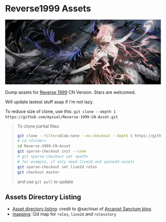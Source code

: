 # **Reverse1999 Assets**
![Header image](singlebg/storybg/story_atcg/2_8/2_8_at_shenzhan.png)

Dump assets for [Reverse 1999](https://www.biligame.com/detail/?id=107530) CN Version. Stars are welcomed.

Will update lastest stuff asap if i'm not lazy.

To reduce size of clone, use this: `git clone --depth 1  https://github.com/myssal/Reverse-1999-CN-Asset.git`

> To clone partial files: 
> ```bash
> git clone --filter=blob:none --no-checkout --depth 1 https://github.com/myssal/Reverse-1999-CN-Asset.git
> # cd <folder>
> cd Reverse-1999-CN-Asset
> git sparse-checkout init --cone
> # git sparse-checkout set <path>
> # for example, if only need live2d and spine2d assets
> git sparse-checkout set live2d roles
> git checkout master
> ```
> and use `git pull` to update

## Assets Directory Listing
- [Asset directory listing](<https://arcanistsanctum.tumblr.com/post/758262189658406912/cn-assets-directory-listing>): credit to @sachisei of [Arcanist Sanctum blog](https://arcanistsanctum.tumblr.com).
- [mapping](<https://github.com/myssal/Reverse-1999-CN-Asset/tree/master/mappings>): l2d map for `roles`, `live2d` and `rolesstory`




